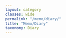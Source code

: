 ```yaml
---
layout: category
classes: wide
permalink: "/memo/diary/"
title: "Memo/Diary"
taxonomy: Diary
---
```


